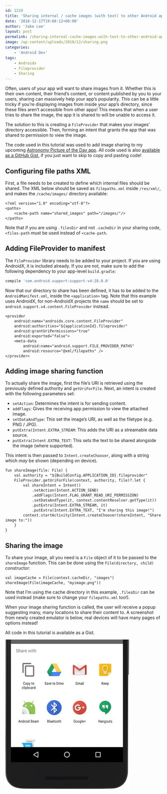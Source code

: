 ```yaml
---
id: 2220
title: 'Sharing internal / cache images (with text) to other Android apps'
date: '2018-12-17T19:08:12+00:00'
author: 'Jake Lee'
layout: post
permalink: /sharing-internal-cache-images-with-text-to-other-android-apps/
image: /wp-content/uploads/2018/12/sharing.png
categories:
    - 'Android Dev'
tags:
    - Androidx
    - Fileprovider
    - Sharing
---
```


Often, users of your app will want to share images from it. Whether this is their own content, their friend’s content, or content published by you to your users, sharing can massively help your app’s popularity. This can be a little tricky if you’re displaying images from inside your app’s directory, since these files aren’t accessible from other apps! This means that when a user tries to share the image, the app it is shared to will be unable to access it.

The solution to this is creating a `FileProvider` that makes your images’ directory accessible. Then, forming an intent that grants the app that was shared to permission to view the image.

The code used in this tutorial was used to add image sharing to my upcoming [Astronomy Picture of the Day app](https://github.com/JakeSteam/APODWallpaper). All code used is also [available as a GitHub Gist](https://gist.github.com/JakeSteam/3a685edee460ad2497fd3827b70622df), if you just want to skip to copy and pasting code!

## Configuring file paths XML

First, a file needs to be created to define which internal files should be shared. The XML below should be saved as `filepaths.xml` inside `/res/xml/`, and makes the `/cache/images/` directory available:

```
<?xml version="1.0" encoding="utf-8"?>
<paths>
    <cache-path name="shared_images" path="/images/"/>
</paths>
```

Note that if you are using `.filesDir` and not `.cacheDir` in your sharing code, `<files-path` must be used instead of `<cache-path`.

## Adding FileProvider to manifest

The `FileProvider` library needs to be added to your project. If you are using AndroidX, it is included already. If you are not, make sure to add the following dependency to your app-level `build.gradle`:

```groovy
compile 'com.android.support:support-v4:28.0.0'
```

Now that our directory to share has been defined, it has to be added to the `AndroidManifest.xml`, inside the `<application>` tag. Note that this example uses AndroidX, for non-AndroidX projects the `name` should be set to `android.support.v4.content.FileProvider` instead.

```
<provider
    android:name="androidx.core.content.FileProvider"
    android:authorities="${applicationId}.fileprovider"
    android:grantUriPermissions="true"
    android:exported="false">
    <meta-data
        android:name="android.support.FILE_PROVIDER_PATHS"
        android:resource="@xml/filepaths" />
</provider>
```

## Adding image sharing function

To actually share the image, first the file’s URI is retrieved using the previously defined authority and `getUriForFile`. Next, an intent is created with the following parameters set:

- `setAction`: Determines the intent is for sending content.
- `addFlags`: Gives the receiving app permission to view the attached image.
- `setDataAndType`: This set the image’s URI, as well as the filetype (e.g. PNG / JPG).
- `putExtra(Intent.EXTRA_STREAM`: This adds the URI as a streamable data source.
- `putExtra(Intent.EXTRA_TEXT`: This sets the text to be shared alongside the image (where supported).

This intent is then passed to `Intent.createChooser`, along with a string which *may* be shown (depending on device).

```
fun shareImage(file: File) {
    val authority = "${BuildConfig.APPLICATION_ID}.fileprovider"
    FileProvider.getUriForFile(context, authority, file)?.let {
        val shareIntent = Intent()
            .setAction(Intent.ACTION_SEND)
            .addFlags(Intent.FLAG_GRANT_READ_URI_PERMISSION)
            .setDataAndType(it, context.contentResolver.getType(it))
            .putExtra(Intent.EXTRA_STREAM, it)
            .putExtra(Intent.EXTRA_TEXT, "I'm sharing this image!")
        context.startActivity(Intent.createChooser(shareIntent, "Share image to:"))
    }
}
```

## Sharing the image

To share your image, all you need is a `File` object of it to be passed to the `shareImage` function. This can be done using the `File(directory, child)` constructor:

```
val imageCache = File(context.cacheDir, "images")
shareImage(File(imageCache, "myimage.png"))
```

Note that I’m using the cache directory in this example, `.filesDir` can be used instead (make sure to change your `filepaths.xml` too!).

When your image sharing function is called, the user will receive a popup suggesting many, many locations to share their content to. A screenshot from newly created emulator is below, real devices will have many pages of options instead!

All code in this tutorial is available as a Gist.

[![](/wp-content/uploads/2018/12/sharing2.png)](/wp-content/uploads/2018/12/sharing2.png)